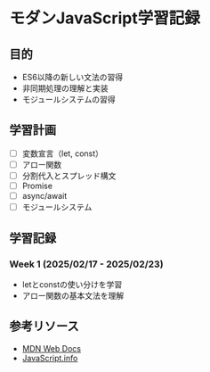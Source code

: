 # モダンJavaScript学習記録

## 目的
- ES6以降の新しい文法の習得
- 非同期処理の理解と実装
- モジュールシステムの習得

## 学習計画
- [ ] 変数宣言（let, const）
- [ ] アロー関数
- [ ] 分割代入とスプレッド構文
- [ ] Promise
- [ ] async/await
- [ ] モジュールシステム

## 学習記録
### Week 1 (2025/02/17 - 2025/02/23)
- letとconstの使い分けを学習
- アロー関数の基本文法を理解

## 参考リソース
- [MDN Web Docs](https://developer.mozilla.org/ja/)
- [JavaScript.info](https://ja.javascript.info/)
